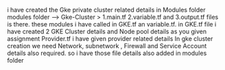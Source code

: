 i have created the Gke private cluster related details in Modules folder
modules folder -->  Gke-Cluster > 1.main.tf  2.variable.tf and 3.output.tf files is there.
these modules i have called in GKE.tf an variable.tf.
in GKE.tf file i have created 2 GKE Cluster details and Node pool details as you given assignment 
Provider.tf i have given provider related details
In gke cluster creation we need Network, subnetwork , Firewall and Service Account details also required. so i have those file details also added in modules folder
